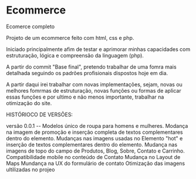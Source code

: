 # Ecommerce
Ecomerce completo

Projeto de um ecommerce feito com html, css e php.

Iniciado principalmente afim de testar e aprimorar minhas capacidades com estruturação, lógica e compreensão da linguagem (php).

A partir do commit "Base final", pretendo trabalhar de uma fomra mais detalhada seguindo os padrões profisionais dispostos hoje em dia.

A partir daqui irei trabalhar com novas implementações, sejam, novas ou melhores fomrmas de estruturação, novas funções ou formas de aplicar essas 
funções e por ultimo e não menos importante, trabalhar na otimização do site.

HISTÓRIOCO DE VERSÕES: 

  versão 0.0.1 --
      Modelos único de roupa para homens e mulheres.
      Modança na imagem de promoção e inserção completa de textos complementares dentro do elemento.
      Mudanças nas imagens usadas no Elemento "hot" e inserção de textos complementares dentro do elemento.
      Mudança nas imagens de topo do campo de Produtos, Blog, Sobre, Contato e Carrinho.
      Compatibilidade mobile no conteúdo de Contato
      Mudança no Layout de Maps
      Mundança na UX do formulário de contato
      Otimização das imagens ultilizadas no projeo 
